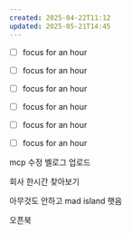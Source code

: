 ```yaml
---
created: 2025-04-22T11:12
updated: 2025-05-21T14:45
---
```

- [ ] focus for an hour
- [ ] focus for an hour
- [ ]  focus for an hour
- [ ] focus for an hour
- [ ] focus for an hour
- [ ] focus for an hour


mcp 수정
벨로그 업로드

회사 한시간 찾아보기

아무것도 안하고 mad island 햇음



오픈북 